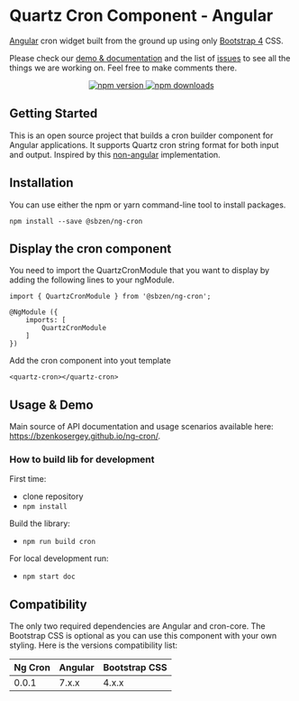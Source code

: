 # Quartz Cron Component - Angular

[Angular](https://angular.io/) cron widget built from the ground up using only [Bootstrap 4](https://getbootstrap.com/) CSS.

Please check our [demo & documentation](https://bzenkosergey.github.io/ng-cron/) and the list of
[issues](https://github.com/bzenkosergey/ng-cron/issues) to see all the things we are working on. Feel free to make comments there.

<p align="center">
	<a href="https://badge.fury.io/js/%40sbzen%2Fng-cron">
		<img
			src="https://badge.fury.io/js/%40sbzen%2Fng-cron.svg"
			alt="npm version">
	</a>
	<a href="https://npmjs.org/%40sbzen%2Fng-cron">
		<img
			src="https://img.shields.io/npm/dm/%40sbzen%2Fng-cron.svg"
			alt="npm downloads">
	</a>
</p>

## Getting Started

This is an open source project that builds a cron builder component for Angular applications.
It supports Quartz cron string format for both input and output.
Inspired by this [non-angular](https://www.freeformatter.com/cron-expression-generator-quartz.html) implementation.

## Installation
You can use either the npm or yarn command-line tool to install packages.
```
npm install --save @sbzen/ng-cron
```

## Display the cron component
You need to import the QuartzCronModule that you want to display by adding the following lines to your ngModule.

```
import { QuartzCronModule } from '@sbzen/ng-cron';

@NgModule ({
	imports: [
		QuartzCronModule
	]
})
```
Add the cron component into yout template
```
<quartz-cron></quartz-cron>
```

## Usage & Demo
Main source of API documentation and usage scenarios available here: https://bzenkosergey.github.io/ng-cron/.

### How to build lib for development

First time:
 - clone repository
 - `npm install`

Build the library:
 - `npm run build cron`

For local development run:
 - `npm start doc`

## Compatibility

The only two required dependencies are Angular and cron-core.
The Bootstrap CSS is optional as you can use this component with your own styling.
Here is the versions compatibility list:

| Ng Cron          |    Angular    |  Bootstrap CSS |
| -------------    | ------------- | -------------- |
| 0.0.1            | 7.x.x         | 4.x.x          |
